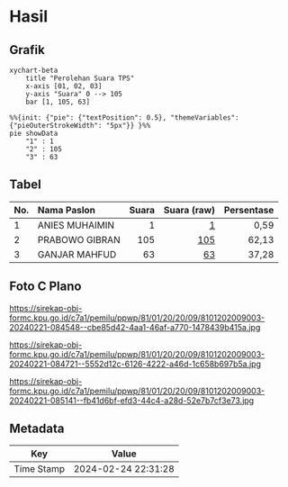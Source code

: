 # Hasil

## Grafik

```mermaid
xychart-beta
    title "Perolehan Suara TPS"
    x-axis [01, 02, 03]
    y-axis "Suara" 0 --> 105
    bar [1, 105, 63]
```

```mermaid
%%{init: {"pie": {"textPosition": 0.5}, "themeVariables": {"pieOuterStrokeWidth": "5px"}} }%%
pie showData
    "1" : 1
    "2" : 105
    "3" : 63
```

## Tabel

| No. | Nama Paslon    | Suara | Suara (raw) | Persentase |
|:--- |:-------------- | -----:| -----------:| ----------:|
| 1   | ANIES MUHAIMIN | 1     | [1][p-1]    | 0,59       |
| 2   | PRABOWO GIBRAN | 105   | [105][p-2]  | 62,13      |
| 3   | GANJAR MAHFUD  | 63    | [63][p-3]   | 37,28      |


[p-1]: https://github.com/gigit-pemilu/pemilu-2024-81-maluku/blob/main/pilpres/hitung-suara/sub/81-maluku/sub/01-maluku-tengah/sub/20-seram-utara-barat/sub/2009-latea/sub/003-tps/sub/paslon-1.txt
[p-2]: https://github.com/gigit-pemilu/pemilu-2024-81-maluku/blob/main/pilpres/hitung-suara/sub/81-maluku/sub/01-maluku-tengah/sub/20-seram-utara-barat/sub/2009-latea/sub/003-tps/sub/paslon-2.txt
[p-3]: https://github.com/gigit-pemilu/pemilu-2024-81-maluku/blob/main/pilpres/hitung-suara/sub/81-maluku/sub/01-maluku-tengah/sub/20-seram-utara-barat/sub/2009-latea/sub/003-tps/sub/paslon-3.txt

## Foto C Plano

https://sirekap-obj-formc.kpu.go.id/c7a1/pemilu/ppwp/81/01/20/20/09/8101202009003-20240221-084548--cbe85d42-4aa1-46af-a770-1478439b415a.jpg

https://sirekap-obj-formc.kpu.go.id/c7a1/pemilu/ppwp/81/01/20/20/09/8101202009003-20240221-084721--5552d12c-6126-4222-a46d-1c658b697b5a.jpg

https://sirekap-obj-formc.kpu.go.id/c7a1/pemilu/ppwp/81/01/20/20/09/8101202009003-20240221-085141--fb41d6bf-efd3-44c4-a28d-52e7b7cf3e73.jpg


## Metadata

| Key        | Value               |
| ---------- | ------------------- |
| Time Stamp | 2024-02-24 22:31:28 |



